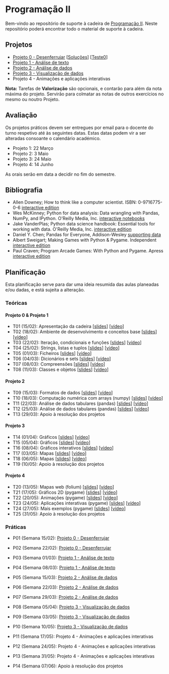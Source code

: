 # Programação II

Bem-vindo ao repositório de suporte à cadeira de [Programação II](https://sigarra.up.pt/fcup/pt/ucurr_geral.ficha_uc_view?pv_ocorrencia_id=464142).
Neste repositório poderá encontrar todo o material de suporte à cadeira.

## Projetos

* [Projeto 0 - Desenferrujar](https://hpacheco.github.io/progii/projetos/Projeto0.html) [[Soluções](https://hpacheco.github.io/progii/projetos/Solucoes0.html)] [[Teste0](https://hpacheco.github.io/progii/projetos/Teste0.html)] 
* [Projeto 1 - Análise de texto](https://hpacheco.github.io/progii/projetos/Projeto1.html)
* [Projeto 2 - Análise de dados](https://hpacheco.github.io/progii/projetos/Projeto2.html)
* [Projeto 3 - Visualização de dados](https://hpacheco.github.io/progii/projetos/Projeto3.html)
* Projeto 4 - Animações e aplicações interativas

**Nota:** Tarefas de **Valorização** são opcionais, e contarão para além da nota máxima do projeto. Servirão para colmatar as notas de outros exercícios no mesmo ou noutro Projeto.

## Avaliação

Os projetos práticos devem ser entregues por email para o docente do turno respetivo até às seguintes datas.
Estas datas podem vir a ser alteradas consoante o calendário académico.

* Projeto 1: 22 Março
* Projeto 2: 3 Maio
* Projeto 3: 24 Maio
* Projeto 4: 14 Junho

As orais serão em data a decidir no fim do semestre.

## Bibliografia

- Allen Downey; How to think like a computer scientist. ISBN: 0-9716775-0-6 [interactive edition](https://runestone.academy/runestone/books/published/thinkcspy/index.html) 
- Wes McKinney; Python for data analysis: Data wrangling with Pandas, NumPy, and IPython. O'Reilly Media, Inc. [interactive notebooks](https://github.com/wesm/pydata-book)
- Jake VanderPlas; Python data science handbook: Essential tools for working with data. O'Reilly Media, Inc. [interactive edition](https://jakevdp.github.io/PythonDataScienceHandbook/)
- Daniel Y. Chen; Pandas for Everyone, Addison-Wesley [supporting data](https://github.com/chendaniely/pandas_for_everyone)
- Albert Sweigart; Making Games with Python & Pygame. Independent [interactive edition](https://inventwithpython.com/pygame/)
- Paul Craven; Program Arcade Games: With Python and Pygame. Apress [interactive edition](http://programarcadegames.com/)

## Planificação

Esta planificação serve para dar uma ideia resumida das aulas planeadas e/ou dadas, e está sujeita a alteração.

### Teóricas

#### Projeto 0 & Projeto 1
* T01 (15/02): Apresentação da cadeira [[slides](slides/t01.pdf)] [[vídeo](https://drive.google.com/file/d/1dE0zT8Sa_-ft5thdC6omBbZQs3CEfFGd/view?usp=sharing)]
* T02 (18/02): Ambiente de desenvolvimento e conceitos base [[slides](slides/t02.pdf)] [[vídeo](https://drive.google.com/file/d/11WR57Rje7onDoGWgG03IOtyMXf3innQo/view?usp=sharing)]
* T03 (22/02): Iteração, condicionais e funções [[slides](slides/t03.pdf)] [[vídeo](https://drive.google.com/file/d/1rhMCPS8VfXEu6uyzjBIhv5k1kTdvALsW/view?usp=sharing)]
* T04 (25/02): Strings, listas e tuplos [[slides](slides/t04.pdf)] [[vídeo](https://drive.google.com/file/d/1GLCWzH_OpXjjp7h0qQOfoF1z5tzwf_BZ/view?usp=sharing)]
* T05 (01/03): Ficheiros [[slides](slides/t05.pdf)] [[vídeo](https://drive.google.com/file/d/1ozFlmVuz2Hem6vik_zukjWJBS8_WM1MY/view?usp=sharing)]
* T06 (04/03): Dicionários e sets [[slides](slides/t06.pdf)] [[vídeo](https://drive.google.com/file/d/1IPElxxntRVvWxNK9mSUUE8yyAGkNAvfj/view?usp=sharing)]
* T07 (08/03): Compreensões [[slides](slides/t07.pdf)] [[vídeo](https://drive.google.com/file/d/11Jpa_dNhwwp-WWmX3vNT1raHQ9zno7U2/view?usp=sharing)]
* T08 (11/03): Classes e objetos [[slides](slides/t08.pdf)] [[vídeo](https://drive.google.com/file/d/1D3MQIq7g3XqdhJzHewEJUbb9UNmDtCAx/view?usp=sharing)]

#### Projeto 2
* T09 (15/03): Formatos de dados [[slides](slides/t09.pdf)] [[vídeo](https://drive.google.com/file/d/1ggdM3F5ZdEHp3MlWOK54xOL8SeJUdKIj/view?usp=sharing)]
* T10 (18/03): Computação numérica com arrays (numpy) [[slides](slides/t10.pdf)] [[vídeo](https://drive.google.com/file/d/1p9uJcCpC4kQuZAJYPKZaVGa12UohDoDS/view?usp=sharing)]
* T11 (22/03): Análise de dados tabulares (pandas) [[slides](slides/t11.pdf)] [[vídeo](https://drive.google.com/file/d/1tUfulMvoKdJ3OON6HnQC3Y0EAcjv8jBC/view?usp=sharing)]
* T12 (25/03): Análise de dados tabulares (pandas) [[slides](slides/t12.pdf)] [[vídeo](https://drive.google.com/file/d/16MkO_leHX4LIafaNYr9TOP0oIhoGYWUz/view?usp=sharing)]
* T13 (29/03): Apoio à resolução dos projetos

#### Projeto 3 
* T14 (01/04): Gráficos [[slides](slides/t14.pdf)] [[vídeo](https://drive.google.com/file/d/1e4RoUefp624N5K0nne_UloHSFxkE-Y42/view?usp=sharing)]
* T15 (05/04): Gráficos [[slides](slides/t15.pdf)] [[vídeo](https://drive.google.com/file/d/109WI4TejOHxb4Qr3YjYnQnm6n35bj7-j/view?usp=sharing)]
* T16 (08/04): Gráficos interativos [[slides](slides/t16.pdf)] [[vídeo](https://drive.google.com/file/d/1VCTR4y6tPfmoxpKjOmsnIlyT1buJ8pWo/view?usp=sharing)]
* T17 (03/05): Mapas [[slides](slides/t17.pdf)] [[vídeo](https://drive.google.com/file/d/18A3DrBQcHlhgR5L7YgI-4FXKYnj2FGzW/view?usp=sharing)] 
* T18 (06/05): Mapas [[slides](slides/t18.pdf)] [[vídeo](https://drive.google.com/file/d/15A8s_0WclYuuiDQPMppXukBltFIsA6ZA/view?usp=sharing)]
* T19 (10/05): Apoio à resolução dos projetos

#### Projeto 4
* T20 (13/05): Mapas web (folium) [[slides](slides/t20.pdf)] [[vídeo](https://drive.google.com/file/d/1_M5GOtTZZegs3GgGG9FjT_xSy9hZfR9Q/view?usp=sharing)]
* T21 (17/05): Gráficos 2D (pygame) [[slides](slides/t21.pdf)] [[vídeo](https://drive.google.com/file/d/1FddSWUHpec6HWfc5IIY5GIuEZ7WEjnm8/view?usp=sharing)]
* T22 (20/05): Animações (pygame) [[slides](slides/t22.pdf)] [[vídeo](https://drive.google.com/file/d/1HnpIq1twzNcEkuLcjE6ZYfLpgm5d_kSx/view?usp=sharing)]
* T23 (24/05): Aplicações interativas (pygame) [[slides](slides/t23.pdf)] [[vídeo](https://drive.google.com/file/d/1RtmiXFiA5bFV7DnPkfROHilHst_rXBhg/view?usp=sharing)]
* T24 (27/05): Mais exemplos (pygame) [[slides](slides/t24.pdf)] [[vídeo](https://drive.google.com/file/d/19-aSWOQR78hj_E8i1IQqdAlXtJhvWw9X/view?usp=sharing)]
* T25 (31/05): Apoio à resolução dos projetos

### Práticas

* P01 (Semana 15/02): [Projeto 0 - Desenferrujar](https://hpacheco.github.io/progii/projetos/Projeto0.html)
* P02 (Semana 22/02): [Projeto 0 - Desenferrujar](https://hpacheco.github.io/progii/projetos/Projeto0.html)
* P03 (Semana 01/03): [Projeto 1 - Análise de texto](https://hpacheco.github.io/progii/projetos/Projeto1.html)
* P04 (Semana 08/03): [Projeto 1 - Análise de texto](https://hpacheco.github.io/progii/projetos/Projeto1.html)

* P05 (Semana 15/03): [Projeto 2 - Análise de dados](https://hpacheco.github.io/progii/projetos/Projeto2.html)
* P06 (Semana 22/03): [Projeto 2 - Análise de dados](https://hpacheco.github.io/progii/projetos/Projeto0.html)
* P07 (Semana 29/03): [Projeto 2 - Análise de dados](https://hpacheco.github.io/progii/projetos/Projeto2.html)

* P08 (Semana 05/04): [Projeto 3 - Visualização de dados](https://hpacheco.github.io/progii/projetos/Projeto3.html)
* P09 (Semana 03/05): [Projeto 3 - Visualização de dados](https://hpacheco.github.io/progii/projetos/Projeto3.html)
* P10 (Semana 10/05): [Projeto 3 - Visualização de dados](https://hpacheco.github.io/progii/projetos/Projeto3.html)

* P11 (Semana 17/05): Projeto 4 - Animações e aplicações interativas
* P12 (Semana 24/05): Projeto 4 - Animações e aplicações interativas
* P13 (Semana 31/05): Projeto 4 - Animações e aplicações interativas

* P14 (Semana 07/06): Apoio à resolução dos projetos

